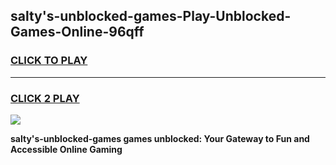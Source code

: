 
## salty's-unblocked-games-Play-Unblocked-Games-Online-96qff
<h3>
<a href="https://premium76.site?title=salty's-unblocked-games&ref=25A">CLICK TO PLAY</a></h3>
<hr>

<h3>
<a href="https://premium76.site?title=salty's-unblocked-games&ref=25A">CLICK 2 PLAY</a>
  
</h3>

<a href="https://premium76.site?title=salty's-unblocked-games&ref=25A"><img src="https://clearcache.store/games.png"></a>


**salty's-unblocked-games games unblocked: Your Gateway to Fun and Accessible Online Gaming**
